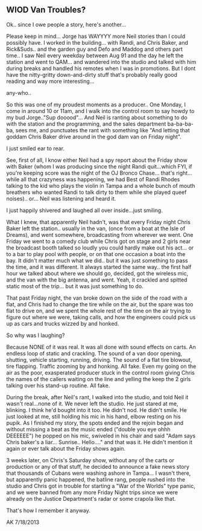 ﻿## WIOD Van Troubles?

Ok.. since I owe people a story, here's another...

Please keep in mind... Jorge has WAYYYY more Neil stories than I could possibly have. I worked in the building... with Randi, and Chris Baker, and Rick&Suds.. and the garden guy and Defo and Maddog and others part time.. I saw Neil every weekday between Aug 91 and the day he left the station and went to QAM... and wandered into the studio and talked with him during breaks and handled his remotes when I was in promotions. But I dont have the nitty-gritty down-and-dirty stuff that's probably really good reading and way more interesting...

any-who..

So this was one of my proudest moments as a producer.. One Monday, I come in around 10 or 11am, and I walk into the control room to say howdy to my bud Jorge.."Sup dooood"... And Neil is ranting about something to do with the station and the programming, and the sales department ba-ba-ba-ba, sees me, and punctuates the rant with something like "And letting that goddam Chris Baker drive around in the god dam van on Friday night".

I just smiled ear to rear.

See, first of all, I know either Neil had a spy report about the Friday show with Baker (whom I was producing since the night Randi quit...which FYI, if you're keeping score was the night of the OJ Bronco Chase... that's right... while all that crazyness was happening, we had Best of Randi Rhodes talking to the kid who plays the violin in Tampa and a whole bunch of mouth breathers who wanted Randi to talk dirty to them while she played queef noises).. or... Neil was listening and heard it.

I just happily shivered and laughed all over inside...just smiling.

What I knew, that apparently Neil hadn't, was that every Friday night Chris Baker left the station.. usually in the van, (once from a boat at the Isle of Dreams), and went somewhere, broadcasting from wherever we went. One Friday we went to a comedy club while Chris got on stage and 2 girls near the broadcast booth talked so loudly you could hardly make out his act... or to a bar to play pool with people, or on that one occasion a boat into the bay. It didn't matter much what we did.. but it was just something to pass the time, and it was different. It always started the same way.. the first half hour we talked about where we should go, decided, got the wireless mic, and the van with the big antenna, and went. Yeah, it crackled and spitted static most of the trip... but it was just something to do.

That past Friday night, the van broke down on the side of the road with a flat, and Chris had to change the tire while on the air, but the spare was too flat to drive on, and we spent the whole rest of the time on the air trying to figure out where we were, taking calls, and how the engineers could pick us up as cars and trucks wizzed by and honked.

So why was I laughing?

Because NONE of it was real. It was all done with sound effects on carts. An endless loop of static and crackling. The sound of a van door opening, shutting, vehicle starting, running, driving. The sound of a flat tire blowout, tire flapping. Traffic zooming by and honking. All fake. Even my going on the air as the poor, exasperated producer stuck in the control room giving Chris the names of the callers waiting on the line and yelling the keep the 2 girls talking over his stand-up routine. All fake.

During the break, after Neil's rant, I walked into the studio, and told Neil it wasn't real...none of it. We never left the studio. He just stared at me, blinking. I think he'd bought into it too. He didn't nod. He didn't smile. He just looked at me, still holding his mic in his hand, elbow resting on his pupik. As I finished my story, the spots ended and the rejoin began and without missing a beat as the music ended ("double you eye ohhh DEEEEEE") he popped on his mic, swiveled in his chair and said "Adam says Chris baker's a liar... Sunrise.. Hello...." and that was it. He didn't mention it again or ever talk about the Friday shows again.

3 weeks later, on Chris's Saturday show, without any of the carts or production or any of that stuff, he decided to announce a fake news story that thousands of Cubans were washing ashore in Tampa... I wasn't there, but apparently panic happened, the batline rang, people rushed into the studio and Chris got in trouble for starting a "War of the Worlds" type panic, and we were banned from any more Friday Night trips since we were already on the Justice Department's radar or some crapola like that.

That's how I remember it anyway.

AK 7/18/2013
